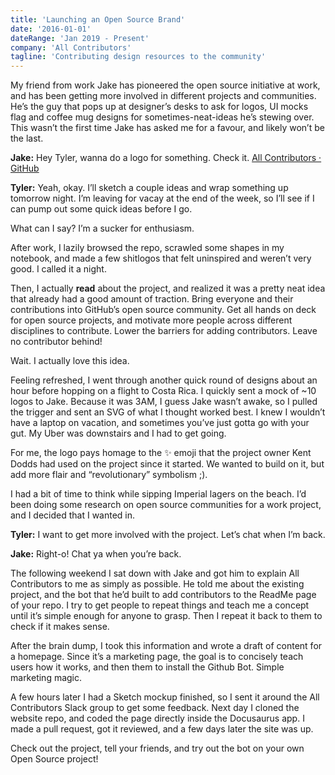 ```yaml
---
title: 'Launching an Open Source Brand'
date: '2016-01-01'
dateRange: 'Jan 2019 - Present'
company: 'All Contributors'
tagline: 'Contributing design resources to the community'
---
```


My friend from work Jake has pioneered the open source initiative at work, and has been getting more involved in different projects and communities. He’s the guy that pops up at designer’s desks to ask for logos, UI mocks flag and coffee mug designs for sometimes-neat-ideas he’s stewing over. This wasn’t the first time Jake has asked me for a favour, and likely won’t be the last.

**Jake:** Hey Tyler, wanna do a logo for something. Check it.
[All Contributors · GitHub](https://github.com/all-contributors)

**Tyler:** Yeah, okay. I’ll sketch a couple ideas and wrap something up tomorrow night. I’m leaving for vacay at the end of the week, so I’ll see if I can pump out some quick ideas before I go.

What can I say? I’m a sucker for enthusiasm.

After work, I lazily browsed the repo, scrawled some shapes in my notebook, and made a few shitlogos that felt uninspired and weren’t very good. I called it a night.

Then, I actually **read** about the project, and realized it was a pretty neat idea that already had a good amount of traction. Bring everyone and their contributions into GitHub’s open source community. Get all hands on deck for open source projects, and motivate more people across different disciplines to contribute. Lower the barriers for adding contributors. Leave no contributor behind!

Wait. I actually love this idea.

Feeling refreshed, I went through another quick round of designs about an hour before hopping on a flight to Costa Rica. I quickly sent a mock of ~10 logos to Jake. Because it was 3AM, I guess Jake wasn’t awake, so I pulled the trigger and sent an SVG of what I thought worked best. I knew I wouldn’t have a laptop on vacation, and sometimes you’ve just gotta go with your gut. My Uber was downstairs and I had to get going.

For me, the logo pays homage to the ✨ emoji that the project owner Kent Dodds had used on the project since it started. We wanted to build on it, but add more flair and “revolutionary” symbolism ;).

I had a bit of time to think while sipping Imperial lagers on the beach. I’d been doing some research on open source communities for a work project, and I decided that I wanted in.

**Tyler:** I want to get more involved with the project. Let’s chat when I’m back.

**Jake:** Right-o! Chat ya when you’re back.

The following weekend I sat down with Jake and got him to explain All Contributors to me as simply as possible. He told me about the existing project, and the bot that he’d built to add contributors to the ReadMe page of your repo. I try to get people to repeat things and teach me a concept until it’s simple enough for anyone to grasp. Then I repeat it back to them to check if it makes sense.

After the brain dump, I took this information and wrote a draft of content for a homepage. Since it’s a marketing page, the goal is to concisely teach users how it works, and then them to install the Github Bot. Simple marketing magic.

A few hours later I had a Sketch mockup finished, so I sent it around the All Contributors Slack group to get some feedback. Next day I cloned the website repo, and coded the page directly inside the Docusaurus app. I made a pull request, got it reviewed, and a few days later the site was up.

Check out the project, tell your friends, and try out the bot on your own Open Source project!
